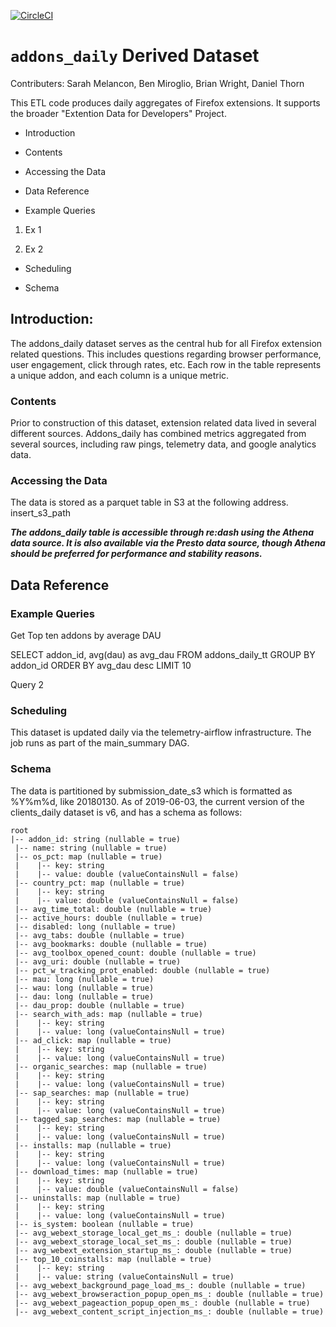 [![CircleCI](https://circleci.com/gh/mozilla/addons_daily.svg?style=svg)](https://circleci.com/gh/mozilla/addons_daily)

# `addons_daily` Derived Dataset
Contributers: Sarah Melancon, Ben Miroglio, Brian Wright, Daniel Thorn

This ETL code produces daily aggregates of Firefox extensions. It supports the broader "Extention Data for Developers" Project.

* Introduction

 - Contents

 - Accessing the Data

* Data Reference

 - Example Queries

  1) Ex 1

  2) Ex 2

* Scheduling

* Schema


## Introduction:

The addons_daily dataset serves as the central hub for all Firefox extension related questions. This includes questions regarding browser performance, user engagement, click through rates, etc. Each row in the table represents a unique addon, and each column is a unique metric.

### Contents
Prior to construction of this dataset, extension related data lived in several different sources. Addons_daily has combined metrics aggregated from several sources, including raw pings, telemetry data, and google analytics data.

### Accessing the Data
The data is stored as a parquet table in S3 at the following address.
insert_s3_path

***The addons_daily table is accessible through re:dash using the Athena data source. It is also available via the Presto data source, though Athena should be preferred for performance and stability reasons.***

## Data Reference

### Example Queries

Get Top ten addons by average DAU


  SELECT addon_id, avg(dau) as avg_dau
  FROM addons_daily_tt
  GROUP BY addon_id
  ORDER BY avg_dau desc
  LIMIT 10


Query 2

### Scheduling

This dataset is updated daily via the telemetry-airflow infrastructure. The job runs as part of the main_summary DAG.

### Schema

The data is partitioned by submission_date_s3 which is formatted as %Y%m%d, like 20180130.
As of 2019-06-03, the current version of the clients_daily dataset is v6, and has a schema as follows:

```
root
|-- addon_id: string (nullable = true)
 |-- name: string (nullable = true)
 |-- os_pct: map (nullable = true)
 |    |-- key: string
 |    |-- value: double (valueContainsNull = false)
 |-- country_pct: map (nullable = true)
 |    |-- key: string
 |    |-- value: double (valueContainsNull = false)
 |-- avg_time_total: double (nullable = true)
 |-- active_hours: double (nullable = true)
 |-- disabled: long (nullable = true)
 |-- avg_tabs: double (nullable = true)
 |-- avg_bookmarks: double (nullable = true)
 |-- avg_toolbox_opened_count: double (nullable = true)
 |-- avg_uri: double (nullable = true)
 |-- pct_w_tracking_prot_enabled: double (nullable = true)
 |-- mau: long (nullable = true)
 |-- wau: long (nullable = true)
 |-- dau: long (nullable = true)
 |-- dau_prop: double (nullable = true)
 |-- search_with_ads: map (nullable = true)
 |    |-- key: string
 |    |-- value: long (valueContainsNull = true)
 |-- ad_click: map (nullable = true)
 |    |-- key: string
 |    |-- value: long (valueContainsNull = true)
 |-- organic_searches: map (nullable = true)
 |    |-- key: string
 |    |-- value: long (valueContainsNull = true)
 |-- sap_searches: map (nullable = true)
 |    |-- key: string
 |    |-- value: long (valueContainsNull = true)
 |-- tagged_sap_searches: map (nullable = true)
 |    |-- key: string
 |    |-- value: long (valueContainsNull = true)
 |-- installs: map (nullable = true)
 |    |-- key: string
 |    |-- value: long (valueContainsNull = true)
 |-- download_times: map (nullable = true)
 |    |-- key: string
 |    |-- value: double (valueContainsNull = false)
 |-- uninstalls: map (nullable = true)
 |    |-- key: string
 |    |-- value: long (valueContainsNull = true)
 |-- is_system: boolean (nullable = true)
 |-- avg_webext_storage_local_get_ms_: double (nullable = true)
 |-- avg_webext_storage_local_set_ms_: double (nullable = true)
 |-- avg_webext_extension_startup_ms_: double (nullable = true)
 |-- top_10_coinstalls: map (nullable = true)
 |    |-- key: string
 |    |-- value: string (valueContainsNull = true)
 |-- avg_webext_background_page_load_ms_: double (nullable = true)
 |-- avg_webext_browseraction_popup_open_ms_: double (nullable = true)
 |-- avg_webext_pageaction_popup_open_ms_: double (nullable = true)
 |-- avg_webext_content_script_injection_ms_: double (nullable = true)
```

